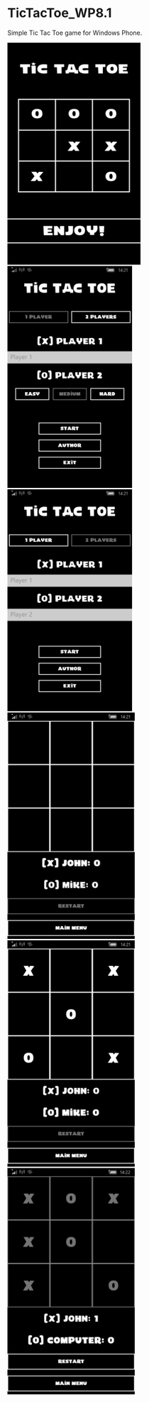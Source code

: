 # TicTacToe_WP8.1

Simple Tic Tac Toe game for Windows Phone.

<img src="https://github.com/Grygier94/TicTacToe_WP8.1/blob/master/TicTacToe/Assets/SplashScreen-02.png" alt="SplashScreen" height="500">
<img src="https://github.com/Grygier94/TicTacToe_WP8.1/blob/master/TicTacToe/Assets/Screenshots/wp_ss_20161209_0014.png" alt="SplashScreen" height="500">
<img src="https://github.com/Grygier94/TicTacToe_WP8.1/blob/master/TicTacToe/Assets/Screenshots/wp_ss_20161209_0015.png" alt="SplashScreen" height="500">
<img src="https://github.com/Grygier94/TicTacToe_WP8.1/blob/master/TicTacToe/Assets/Screenshots/wp_ss_20161209_0016.png" alt="SplashScreen" height="510">
<img src="https://github.com/Grygier94/TicTacToe_WP8.1/blob/master/TicTacToe/Assets/Screenshots/wp_ss_20161209_0017.png" alt="SplashScreen" height="510">
<img src="https://github.com/Grygier94/TicTacToe_WP8.1/blob/master/TicTacToe/Assets/Screenshots/wp_ss_20161209_0018.png" alt="SplashScreen" height="510">
